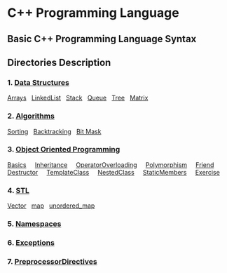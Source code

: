 # C++ Programming Language
## Basic C++ Programming Language Syntax
## Directories Description

### 1. [Data Structures](https://github.com/najm09/CPP/tree/master/DataStructures)
  [Arrays](https://github.com/najm09/CPP/tree/master/DataStructures/Array) &nbsp;
  [LinkedList](https://github.com/najm09/CPP/tree/master/DataStructures/LinkedList) &nbsp;
  [Stack](https://github.com/najm09/CPP/tree/master/DataStructures/Stack) &nbsp;
  [Queue](https://github.com/najm09/CPP/tree/master/DataStructures/Queue) &nbsp;
  [Tree](https://github.com/najm09/CPP/tree/master/DataStructures/Tree) &nbsp;
  [Matrix](https://github.com/najm09/CPP/tree/master/DataStructures/Matrix)
### 2. [Algorithms](https://github.com/najm09/CPP/tree/master/Algorithms)
  [Sorting](https://github.com/najm09/CPP/tree/master/Algorithms/Sorting) &nbsp;
  [Backtracking](https://github.com/najm09/CPP/tree/master/Algorithms/BackTracking) &nbsp;
  [Bit Mask](https://github.com/najm09/CPP/tree/master/Algorithms/BitMask) &nbsp;
### 3. [Object Oriented Programming](https://github.com/najm09/CPP/tree/master/OOP)
  [Basics](https://github.com/najm09/CPP/tree/master/OOP/Basics) &nbsp;  &nbsp;
  [Inheritance](https://github.com/najm09/CPP/tree/master/OOP/Inheritance) &nbsp;  &nbsp;
  [OperatorOverloading](https://github.com/najm09/CPP/tree/master/OOP/OperatorOverLoading) &nbsp;  &nbsp;
  [Polymorphism](https://github.com/najm09/CPP/tree/master/OOP/Polymorphism) &nbsp;  &nbsp;
  [Friend](https://github.com/najm09/CPP/tree/master/OOP/Friend) <br/>
  [Destructor](https://github.com/najm09/CPP/tree/master/OOP/Destructor) &nbsp;  &nbsp;
  [TemplateClass](https://github.com/najm09/CPP/tree/master/OOP/TemplateClass) &nbsp;  &nbsp;
  [NestedClass](https://github.com/najm09/CPP/tree/master/OOP/NestedClass) &nbsp;  &nbsp;
  [StaticMembers](https://github.com/najm09/CPP/tree/master/OOP/StaticMembers) &nbsp;  &nbsp;
  [Exercise](https://github.com/najm09/CPP/tree/master/OOP/Exercise) &nbsp;  &nbsp;
### 4. [STL](https://github.com/najm09/CPP/tree/master/STL)
  [Vector](https://github.com/najm09/CPP/tree/master/STL/Vector/) &nbsp;
  [map](https://github.com/najm09/CPP/tree/master/STL/map) &nbsp;
  [unordered_map](https://github.com/najm09/CPP/tree/master/STL/unordered_map) &nbsp;
### 5. [Namespaces](https://github.com/najm09/CPP/tree/master/Namespaces)
### 6. [Exceptions](https://github.com/najm09/CPP/tree/master/Exceptions)
### 7. [PreprocessorDirectives](https://github.com/najm09/CPP/tree/master/PreprocessorDirectives)
